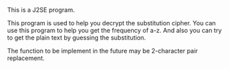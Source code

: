 This is a J2SE program.

This program is used to help you decrypt the substitution cipher.
You can use this program to help you get the frequency of a-z.
And also you can try to get the plain text by guessing the substitution.

The function to be implement in the future may be 2-character pair replacement.